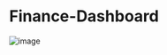 # Finance-Dashboard
![image](https://github.com/user-attachments/assets/3dd0412a-980e-4d16-9383-b1ee179393f7)
